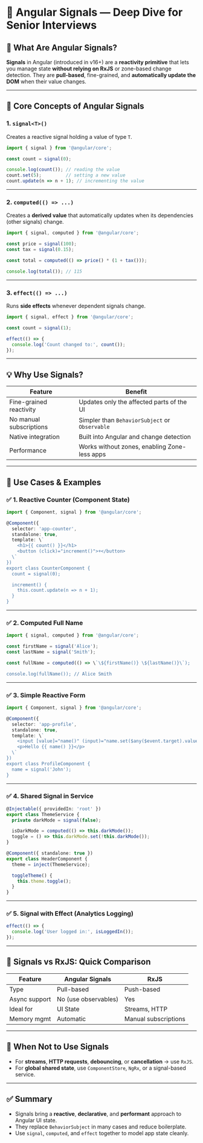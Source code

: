# 🧠 Angular Signals — Deep Dive for Senior Interviews

## 📌 What Are Angular Signals?

**Signals** in Angular (introduced in v16+) are a **reactivity primitive** that lets you manage state **without relying on RxJS** or zone-based change detection. They are **pull-based**, fine-grained, and **automatically update the DOM** when their value changes.

---

## 🧩 Core Concepts of Angular Signals

### 1. `signal<T>()`

Creates a reactive signal holding a value of type `T`.

```ts
import { signal } from '@angular/core';

const count = signal(0);

console.log(count()); // reading the value
count.set(5);         // setting a new value
count.update(n => n + 1); // incrementing the value
```

---

### 2. `computed(() => ...)`

Creates a **derived value** that automatically updates when its dependencies (other signals) change.

```ts
import { signal, computed } from '@angular/core';

const price = signal(100);
const tax = signal(0.15);

const total = computed(() => price() * (1 + tax()));

console.log(total()); // 115
```

---

### 3. `effect(() => ...)`

Runs **side effects** whenever dependent signals change.

```ts
import { signal, effect } from '@angular/core';

const count = signal(1);

effect(() => {
  console.log('Count changed to:', count());
});
```

---

## 💡 Why Use Signals?

| Feature | Benefit |
|--------|---------|
| Fine-grained reactivity | Updates only the affected parts of the UI |
| No manual subscriptions | Simpler than `BehaviorSubject` or `Observable` |
| Native integration | Built into Angular and change detection |
| Performance | Works without zones, enabling Zone-less apps |

---

## 🔧 Use Cases & Examples

### ✅ 1. Reactive Counter (Component State)

```ts
import { Component, signal } from '@angular/core';

@Component({
  selector: 'app-counter',
  standalone: true,
  template: \`
    <h1>{{ count() }}</h1>
    <button (click)="increment()">+</button>
  \`
})
export class CounterComponent {
  count = signal(0);

  increment() {
    this.count.update(n => n + 1);
  }
}
```

---

### ✅ 2. Computed Full Name

```ts
import { signal, computed } from '@angular/core';

const firstName = signal('Alice');
const lastName = signal('Smith');

const fullName = computed(() => \`\${firstName()} \${lastName()}\`);

console.log(fullName()); // Alice Smith
```

---

### ✅ 3. Simple Reactive Form

```ts
import { Component, signal } from '@angular/core';

@Component({
  selector: 'app-profile',
  standalone: true,
  template: \`
    <input [value]="name()" (input)="name.set($any($event.target).value)" />
    <p>Hello {{ name() }}</p>
  \`
})
export class ProfileComponent {
  name = signal('John');
}
```

---

### ✅ 4. Shared Signal in Service

```ts
@Injectable({ providedIn: 'root' })
export class ThemeService {
  private darkMode = signal(false);

  isDarkMode = computed(() => this.darkMode());
  toggle = () => this.darkMode.set(!this.darkMode());
}
```

```ts
@Component({ standalone: true })
export class HeaderComponent {
  theme = inject(ThemeService);

  toggleTheme() {
    this.theme.toggle();
  }
}
```

---

### ✅ 5. Signal with Effect (Analytics Logging)

```ts
effect(() => {
  console.log('User logged in:', isLoggedIn());
});
```

---

## 🔄 Signals vs RxJS: Quick Comparison

| Feature | Angular Signals | RxJS |
|--------|------------------|------|
| Type | Pull-based | Push-based |
| Async support | No (use observables) | Yes |
| Ideal for | UI State | Streams, HTTP |
| Memory mgmt | Automatic | Manual subscriptions |

---

## 🚫 When Not to Use Signals

- For **streams**, **HTTP requests**, **debouncing**, or **cancellation** → use `RxJS`.
- For **global shared state**, use `ComponentStore`, `NgRx`, or a signal-based service.

---

## ✅ Summary

- Signals bring a **reactive**, **declarative**, and **performant** approach to Angular UI state.
- They replace `BehaviorSubject` in many cases and reduce boilerplate.
- Use `signal`, `computed`, and `effect` together to model app state cleanly.
